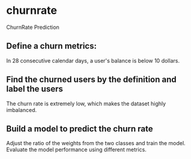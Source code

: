 # churnrate
ChurnRate Prediction

## Define a churn metrics:
In 28 consecutive calendar days, a user's balance is below 10 dollars.

## Find the churned users by the definition and label the users
The churn rate is extremely low, which makes the dataset highly imbalanced.

## Build a model to predict the churn rate
Adjust the ratio of the weights from the two classes and train the model.
Evaluate the model performance using different metrics.
